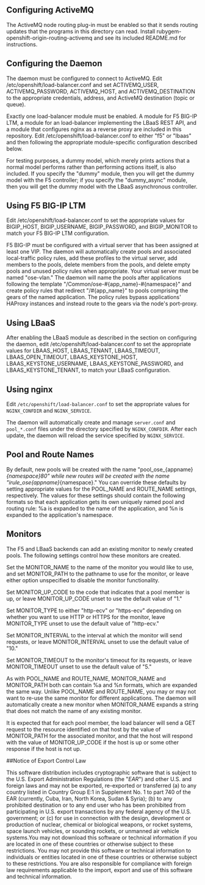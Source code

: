 Configuring ActiveMQ
--------------------

The ActiveMQ node routing plug-in must be enabled so that it sends routing
updates that the programs in this directory can read.  Install
rubygem-openshift-origin-routing-activemq and see its included README.md for
instructions.

Configuring the Daemon
----------------------

The daemon must be configured to connect to ActiveMQ. Edit
/etc/openshift/load-balancer.conf and set ACTIVEMQ_USER,
ACTIVEMQ_PASSWORD, ACTIVEMQ_HOST, and ACTIVEMQ_DESTINATION to the
appropriate credentials, address, and ActiveMQ destination (topic or
queue).

Exactly one load-balancer module must be enabled.  A module for F5 BIG-IP LTM,
a module for an load-balancer implementing the LBaaS REST API, and a module that
configures nginx as a reverse proxy are included in this repository.  Edit
/etc/openshift/load-balancer.conf to either "f5" or "lbaas" and then following
the appropriate module-specific configuration described below.

For testing purposes, a dummy model, which merely prints actions that
a normal model performs rather than performing actions itself, is also
included.  If you specify the "dummy" module, then you will get the
dummy model with the F5 controller; if you specify the "dummy_async"
module, then you will get the dummy model with the LBaaS asynchronous
controller.

Using F5 BIG-IP LTM
-------------------

Edit /etc/openshift/load-balancer.conf to set the appropriate values for
BIGIP_HOST, BIGIP_USERNAME, BIGIP_PASSWORD, and BIGIP_MONITOR to match
your F5 BIG-IP LTM configuration.

F5 BIG-IP must be configured with a virtual server that has been assigned at
least one VIP.  The daemon will automatically create pools and associated
local-traffic policy rules, add these profiles to the virtual server, add
members to the pools, delete members from the pools, and delete empty pools and
unused policy rules when appropriate.  Your virtual server must be named
"ose-vlan." The daemon will name the pools after applications following the
template "/Common/ose-#{app_name}-#{namespace}" and create policy rules that
redirect "/#{app_name}" to pools comprising the gears of the named application.
The policy rules bypass applications' HAProxy instances and instead route to the
gears via the node's port-proxy.

Using LBaaS
-----------

After enabling the LBaaS module as described in the section on
configuring the daemon, edit /etc/openshift/load-balancer.conf to set
the appropriate values for LBAAS_HOST, LBAAS_TENANT, LBAAS_TIMEOUT,
LBAAS_OPEN_TIMEOUT, LBAAS_KEYSTONE_HOST, LBAAS_KEYSTONE_USERNAME,
LBAAS_KEYSTONE_PASSWORD, and LBAAS_KEYSTONE_TENANT, to match your LBaaS
configuration.

Using nginx
-----------

Edit `/etc/openshift/load-balancer.conf` to set the appropriate values for
`NGINX_CONFDIR` and `NGINX_SERVICE`.

The daemon will automatically create and manage `server.conf` and `pool_*.conf`
files under the directory specified by `NGINX_CONFDIR`.  After each update, the
daemon will reload the service specified by `NGINX_SERVICE`.


Pool and Route Names
--------------------
By default, new pools will be created with the name
"pool_ose_{appname}_{namespace}_80" while new routes will be created
with the name "irule_ose_{appname}_{namespace}."  You can override these
defaults by setting appropriate values for the POOL_NAME and ROUTE_NAME
settings, respectively.  The values for these settings should contain
the following formats so that each application gets its own uniquely
named pool and routing rule: %a is expanded to the name of the
application, and %n is expanded to the application's namespace.

Monitors
--------
The F5 and LBaaS backends can add an existing monitor to newly created pools.
The following settings control how these monitors are created.

Set the MONITOR_NAME to the name of the monitor you would like to use, and set
MONITOR_PATH to the pathname to use for the monitor, or leave either option
unspecified to disable the monitor functionality.

Set MONITOR_UP_CODE to the code that indicates that a pool member is up,
or leave MONITOR_UP_CODE unset to use the default value of "1."

Set MONITOR_TYPE to either "http-ecv" or "https-ecv" depending on
whether you want to use HTTP or HTTPS for the monitor, leave
MONITOR_TYPE unset to use the default value of "http-ecv."

Set MONITOR_INTERVAL to the interval at which the monitor will send
requests, or leave MONITOR_INTERVAL unset to use the default value of
"10."

Set MONITOR_TIMEOUT to the monitor's timeout for its requests, or leave
MONITOR_TIMEOUT unset to use the default value of "5."

As with POOL_NAME and ROUTE_NAME, MONITOR_NAME and MONITOR_PATH both can
contain %a and %n formats, which are expanded the same way.  Unlike
POOL_NAME and ROUTE_NAME, you may or may not want to re-use the same
monitor for different applications.  The daemon will automatically
create a new monitor when MONITOR_NAME expands a string that does not
match the name of any existing monitor.

It is expected that for each pool member, the load balancer will send
a GET request to the resource identified on that host by the value of
MONITOR_PATH for the associated monitor, and that the host will respond
with the value of MONITOR_UP_CODE if the host is up or some other
response if the host is not up.

##Notice of Export Control Law

This software distribution includes cryptographic software that is subject to the U.S. Export Administration Regulations (the "*EAR*") and other U.S. and foreign laws and may not be exported, re-exported or transferred (a) to any country listed in Country Group E:1 in Supplement No. 1 to part 740 of the EAR (currently, Cuba, Iran, North Korea, Sudan & Syria); (b) to any prohibited destination or to any end user who has been prohibited from participating in U.S. export transactions by any federal agency of the U.S. government; or (c) for use in connection with the design, development or production of nuclear, chemical or biological weapons, or rocket systems, space launch vehicles, or sounding rockets, or unmanned air vehicle systems.You may not download this software or technical information if you are located in one of these countries or otherwise subject to these restrictions. You may not provide this software or technical information to individuals or entities located in one of these countries or otherwise subject to these restrictions. You are also responsible for compliance with foreign law requirements applicable to the import, export and use of this software and technical information.
